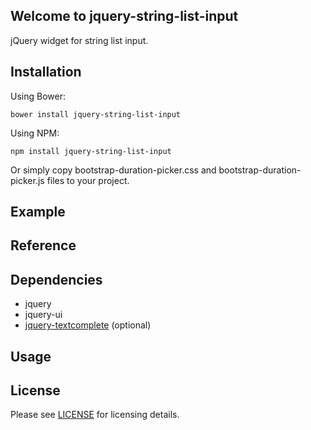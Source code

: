 ## Welcome to jquery-string-list-input

jQuery widget for string list input.

## Installation

Using Bower:

```
bower install jquery-string-list-input
```

Using NPM:

```
npm install jquery-string-list-input
```

Or simply copy bootstrap-duration-picker.css and bootstrap-duration-picker.js files to your project.

## Example

## Reference

## Dependencies

- jquery
- jquery-ui
- [jquery-textcomplete](https://github.com/yuku-t/jquery-textcomplete) (optional)

## Usage

## License

Please see [LICENSE](LICENSE) for licensing details.
